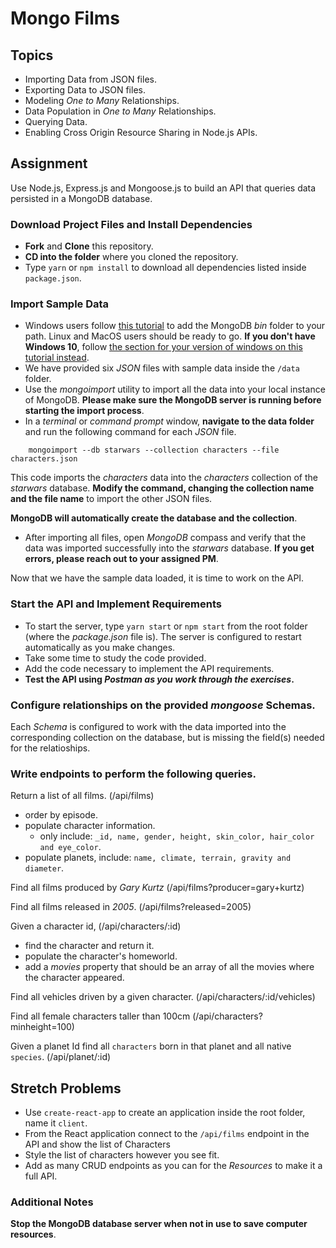 # Mongo Films

## Topics

* Importing Data from JSON files.
* Exporting Data to JSON files.
* Modeling _One to Many_ Relationships.
* Data Population in _One to Many_ Relationships.
* Querying Data.
* Enabling Cross Origin Resource Sharing in Node.js APIs.

## Assignment

Use Node.js, Express.js and Mongoose.js to build an API that queries data persisted in a MongoDB database.

### Download Project Files and Install Dependencies

* **Fork** and **Clone** this repository.
* **CD into the folder** where you cloned the repository.
* Type `yarn` or `npm install` to download all dependencies listed inside `package.json`.

### Import Sample Data

* Windows users follow [this tutorial](https://dangphongvanthanh.wordpress.com/2017/06/12/add-mongos-bin-folder-to-the-path-environment-variable/) to add the MongoDB _bin_ folder to your path. Linux and MacOS users should be ready to go. **If you don't have Windows 10**, follow [the section for your version of windows on this tutorial instead](https://www.computerhope.com/issues/ch000549.htm).
* We have provided six _JSON_ files with sample data inside the `/data` folder.
* Use the _mongoimport_ utility to import all the data into your local instance of MongoDB. **Please make sure the MongoDB server is running before starting the import process**.
* In a _terminal_ or _command prompt_ window, **navigate to the data folder** and run the following command for each _JSON_ file.

```shell
    mongoimport --db starwars --collection characters --file characters.json
```

This code imports the _characters_ data into the _characters_ collection of the _starwars_ database. **Modify the command, changing the collection name and the file name** to import the other JSON files.

**MongoDB will automatically create the database and the collection**.

* After importing all files, open _MongoDB_ compass and verify that the data was imported successfully into the _starwars_ database. **If you get errors, please reach out to your assigned PM**.

Now that we have the sample data loaded, it is time to work on the API.

### Start the API and Implement Requirements

* To start the server, type `yarn start` or `npm start` from the root folder (where the _package.json_ file is). The server is configured to restart automatically as you make changes.
* Take some time to study the code provided.
* Add the code necessary to implement the API requirements.
* **Test the API using _Postman as you work through the exercises_.**

### Configure relationships on the provided _mongoose_ Schemas.

Each _Schema_ is configured to work with the data imported into the corresponding collection on the database, but is missing the field(s) needed for the relatioships.

### Write endpoints to perform the following queries.

Return a list of all films. (/api/films)

* order by episode.
* populate character information.
  * only include: `_id, name, gender, height, skin_color, hair_color and eye_color`.
* populate planets, include: `name, climate, terrain, gravity and diameter`.

Find all films produced by _Gary Kurtz_ (/api/films?producer=gary+kurtz)

Find all films released in _2005_. (/api/films?released=2005)

Given a character id, (/api/characters/:id)

* find the character and return it.
* populate the character's homeworld.
* add a _movies_ property that should be an array of all the movies where the character appeared.

Find all vehicles driven by a given character. (/api/characters/:id/vehicles)

Find all female characters taller than 100cm (/api/characters?minheight=100)

Given a planet Id find all `characters` born in that planet and all native `species`. (/api/planet/:id)

## Stretch Problems

* Use `create-react-app` to create an application inside the root folder, name it `client`.
* From the React application connect to the `/api/films` endpoint in the API and show the list of Characters
* Style the list of characters however you see fit.
* Add as many CRUD endpoints as you can for the _Resources_ to make it a full API.

### Additional Notes

**Stop the MongoDB database server when not in use to save computer resources**.
